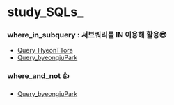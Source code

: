 # study_SQLs_
### where_in_subquery : 서브쿼리를 IN 이용해 활용😎  
- [Query_HyeonTTora](./hyunttora/w3schools/where_in_subquery.sql)
- [Query_byeongjuPark](./bottlepark/w3schools/where_in_subquery.sql)
### where_and_not :thumbsup:
- [Query_byeongjuPark](./bottlepark/w3schools/where_and_not.sql)